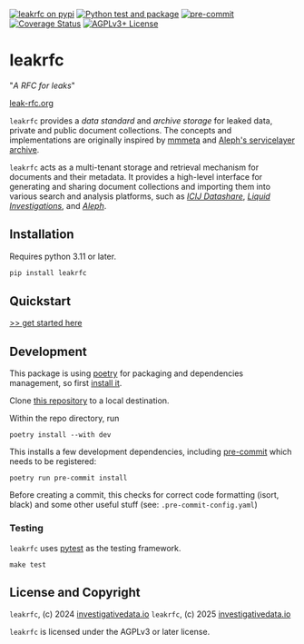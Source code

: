 [![leakrfc on pypi](https://img.shields.io/pypi/v/leakrfc)](https://pypi.org/project/leakrfc/)
[![Python test and package](https://github.com/investigativedata/leakrfc/actions/workflows/python.yml/badge.svg)](https://github.com/investigativedata/leakrfc/actions/workflows/python.yml)
[![pre-commit](https://img.shields.io/badge/pre--commit-enabled-brightgreen?logo=pre-commit)](https://github.com/pre-commit/pre-commit)
[![Coverage Status](https://coveralls.io/repos/github/investigativedata/leakrfc/badge.svg?branch=main)](https://coveralls.io/github/investigativedata/leakrfc?branch=main)
[![AGPLv3+ License](https://img.shields.io/pypi/l/leakrfc)](./LICENSE)

# leakrfc

"_A RFC for leaks_"

[leak-rfc.org](https://leak-rfc.org)

`leakrfc` provides a _data standard_ and _archive storage_ for leaked data, private and public document collections. The concepts and implementations are originally inspired by [mmmeta](https://github.com/simonwoerpel/mmmeta) and [Aleph's servicelayer archive](https://github.com/alephdata/servicelayer).

`leakrfc` acts as a multi-tenant storage and retrieval mechanism for documents and their metadata. It provides a high-level interface for generating and sharing document collections and importing them into various search and analysis platforms, such as [_ICIJ Datashare_](https://datashare.icij.org/), [_Liquid Investigations_](https://github.com/liquidinvestigations/), and [_Aleph_](https://docs.aleph.occrp.org/).

## Installation

Requires python 3.11 or later.

```bash
pip install leakrfc
```

## Quickstart

[>> get started here](quickstart.md)

## Development

This package is using [poetry](https://python-poetry.org/) for packaging and dependencies management, so first [install it](https://python-poetry.org/docs/#installation).

Clone [this repository](https://github.com/investigativedata/leakrfc) to a local destination.

Within the repo directory, run

    poetry install --with dev

This installs a few development dependencies, including [pre-commit](https://pre-commit.com/) which needs to be registered:

    poetry run pre-commit install

Before creating a commit, this checks for correct code formatting (isort, black) and some other useful stuff (see: `.pre-commit-config.yaml`)

### Testing

`leakrfc` uses [pytest](https://docs.pytest.org/en/stable/) as the testing framework.

    make test

## License and Copyright

`leakrfc`, (c) 2024 [investigativedata.io](https://investigativedata.io)
`leakrfc`, (c) 2025 [investigativedata.io](https://investigativedata.io)

`leakrfc` is licensed under the AGPLv3 or later license.
